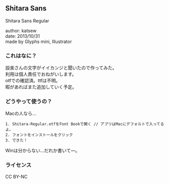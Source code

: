 ## Shitara Sans  

Shitara Sans Regular

author: katsew  
date: 2013/10/31  
made by Glyphs mini, Illustrator  

### これはなに？

設楽さんの文字がイイカンジと聞いたので作ってみた。  
利用は個人責任でおねがいします。  
otfでの確認済。ttfは不明。  
暇があればまた追加していく予定。  

### どうやって使うの？

Macの人なら…
```
1. Shitara-Regular.otfをFont Bookで開く // アプリはMacにデフォルトで入ってるよ。
2. フォントをインストールをクリック
3. できた！
```

Winは分からない…だれか書いて―。

### ライセンス  

CC BY-NC


